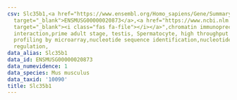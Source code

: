 ```yaml
---
csv: Slc35b1,<a href="https://www.ensembl.org/Homo_sapiens/Gene/Summary?db=core;g=ENSMUSG00000020873"
  target="_blank">ENSMUSG00000020873</a>,<a href="https://www.ncbi.nlm.nih.gov/pubmed/23834426"
  target="_blank"><i class="fas fa-file"></i></a>",chromatin immunoprecipitation assay,direct
  interaction,prime adult stage, testis, Spermatocyte, high throughput transcription
  profiling by microarray,nucleotide sequence identification,nucleotide sequence identification,transcriptional
  regulation,
data_alias: Slc35b1
data_id: ENSMUSG00000020873
data_numevidence: 1
data_species: Mus musculus
data_taxid: '10090'
title: Slc35b1
---
```

